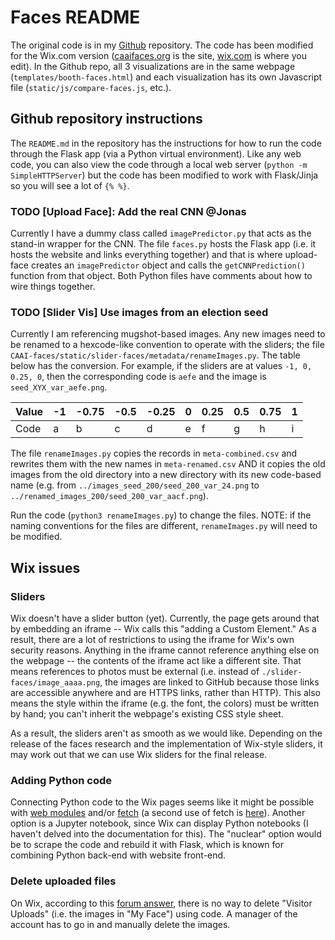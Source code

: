 # Faces README
The original code is in my [Github](https://github.com/kawilliams/CAAI-faces) repository. The code has been modified for the Wix.com version ([caaifaces.org](https://caaifaces.org) is the site, [wix.com](https://wix.com) is where you edit). In the Github repo, all 3 visualizations are in the same webpage (`templates/booth-faces.html`) and each visualization has its own Javascript file (`static/js/compare-faces.js`, etc.).

 
## Github repository instructions
The `README.md` in the repository has the instructions for how to run the code through the Flask app (via a Python virtual environment). Like any web code, you can also view the code through a local web server (`python -m SimpleHTTPServer`) but the code has been modified to work with Flask/Jinja so you will see a lot of `{% %}`. 

### TODO [Upload Face]: Add the real CNN @Jonas
Currently I have a dummy class called `imagePredictor.py` that acts as the stand-in wrapper for the CNN. The file `faces.py` hosts the Flask app (i.e. it hosts the website and links everything together) and that is where upload-face creates an `imagePredictor` object and calls the `getCNNPrediction()` function from that object. Both Python files have comments about how to wire things together.

### TODO [Slider Vis] Use images from an election seed
Currently I am referencing mugshot-based images. Any new images need to be renamed to a hexcode-like convention to operate with the sliders; the file `CAAI-faces/static/slider-faces/metadata/renameImages.py`. The table below has the conversion. For example, if the sliders are at values `-1, 0, 0.25, 0`, then the corresponding code is `aefe` and the image is `seed_XYX_var_aefe.png`.

| Value | -1 | -0.75 | -0.5 | -0.25 | 0 | 0.25 | 0.5 | 0.75 | 1 |
|-------|----|-------|------|-------|---|------|-----|------|---|
| Code  | a  | b     | c    | d     | e | f    | g   | h    | i |

The file `renameImages.py` copies the records in `meta-combined.csv` and rewrites them with the new names in `meta-renamed.csv` AND it copies the old images from the old directory into a new directory with its new code-based name (e.g. from `../images_seed_200/seed_200_var_24.png` to `../renamed_images_200/seed_200_var_aacf.png`).

Run the code (`python3 renameImages.py`) to change the files. NOTE: if the naming conventions for the files are different, `renameImages.py` will need to be modified.



## Wix issues

### Sliders
Wix doesn't have a slider button (yet). Currently, the page gets around that by embedding an iframe -- Wix calls this "adding a Custom Element." As a result, there are a lot of restrictions to using the iframe for Wix's own security reasons. Anything in the iframe cannot reference anything else on the webpage -- the contents of the iframe act like a different site. That means references to photos must be external (i.e. instead of `./slider-faces/image_aaaa.png`, the images are linked to GitHub because those links are accessible anywhere and are HTTPS links, rather than HTTP). This also means the style within the iframe (e.g. the font, the colors) must be written by hand; you can't inherit the webpage's existing CSS style sheet. 

As a result, the sliders aren't as smooth as we would like. Depending on the release of the faces research and the implementation of Wix-style sliders, it may work out that we can use Wix sliders for the final release. 

### Adding Python code 
Connecting Python code to the Wix pages seems like it might be possible with [web modules](https://support.wix.com/en/article/velo-web-modules-calling-backend-code-from-the-frontend?_gl=1*1rc33r2*_ga*OTExODYxOTguMTYyODUzNTQ0OQ..*_ga_H314XQHSPY*MTYyODUzNTUzNS4xLjAuMTYyODUzNTUzNS42MA..) and/or [fetch](https://www.wix.com/velo/reference/wix-fetch/fetch) (a second use of fetch is [here](https://www.wix.com/velo/forum/coding-with-velo/solved-connecting-wix-code-to-python-backend)). Another option is a Jupyter notebook, since Wix can display Python notebooks (I haven't delved into the documentation for this). The "nuclear" option would be to scrape the code and rebuild it with Flask, which is known for combining Python back-end with website front-end.

### Delete uploaded files

On Wix, according to this [forum answer](https://www.wix.com/velo/forum/coding-with-velo/how-to-delete-uploaded-media-with-code), there is no way to delete "Visitor Uploads" (i.e. the images in "My Face") using code. A manager of the account has to go in and manually delete the images. 




